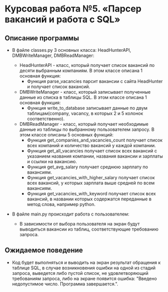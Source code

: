 # Курсовая работа №5. «Парсер вакансий и работа с SQL»

## Описание программы

- В файле classes.py 3 основных класса: HeadHunterAPI, DMBWriteManager, DMBReadManager:
  - HeadHunterAPI - класс, который получает список вакансий по десяти выбранным компаниям. В этом классе описана 1 основная функция: 
    - Функция parse_vacancies парсит вакансии с сайта HeadHunter и получает список вакансий.
  - DMBWriteManager - класс, который записывает полученные данные из списка в таблицы SQL. В этом классе описана 1 основная функция: 
    - Функция write_to_database записывает данные по двум таблицам(company, vacancy, в которых 2 и 5 колонок соответственно).
  - DMBReadManager - класс, который получает необходимые данные из таблицы по выбранному пользователем запросу. В этом классе описаны 5 основных функций:
    - Функция get_companies_and_vacancies_count получает список всех компаний и количество вакансий у каждой компании.
    - Функция get_all_vacancies получает список всех вакансий с указанием названия компании, названия вакансии и зарплаты и ссылки на вакансию.
    - Функция get_avg_salary получает среднюю зарплату по вакансиям.
    - Функция get_vacancies_with_higher_salary получает список всех вакансий, у которых зарплата выше средней по всем вакансиям.
    - Функция get_vacancies_with_keyword получает список всех вакансий, в названии которых содержатся переданные в метод слова, например python.

- В файле main.py происходит работа с пользователем:
    - В зависимости от выбора пользователя на экран будут выводиться вакансии из таблиц, соответствующие требованию запроса.


## Ожидаемое поведение
- Код будет выполняться и выводить на экран результат обращения к таблице SQL, в случае возникновения ошибки на одной 
из стадий запроса, выведется либо пустой список, не удовлетворяющий требованиям запроса, либо на экране появится ошибка: 
"Введено недопустимое число. Программа завершается.".